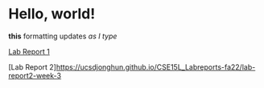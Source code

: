 # Hello, world!

**this** formatting updates _as I type_ 

[Lab Report 1](https://ucsdjonghun.github.io/CSE15L_Labreports-fa22/lab-report-1-week-0)

[Lab Report 2]https://ucsdjonghun.github.io/CSE15L_Labreports-fa22/lab-report2-week-3
